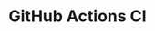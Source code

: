 # GitHub Actions CI



































































































































































































































































































































































































































































































































































































































































































































































































































































































































































































































































































































































































































































































































































































































































































































































































































































































































































































































































































































































































































































































































































































































































































































































































































































































































































































































